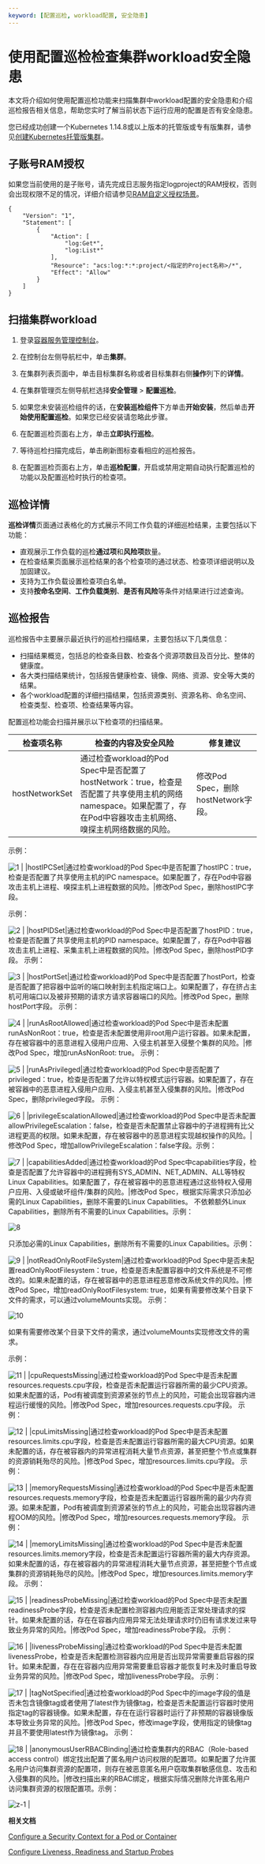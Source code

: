 ```yaml
---
keyword: [配置巡检, workload配置, 安全隐患]
---
```


# 使用配置巡检检查集群workload安全隐患

本文将介绍如何使用配置巡检功能来扫描集群中workload配置的安全隐患和介绍巡检报告相关信息，帮助您实时了解当前状态下运行应用的配置是否有安全隐患。

您已经成功创建一个Kubernetes 1.14.8或以上版本的托管版或专有版集群，请参见[创建Kubernetes托管版集群](/cn.zh-CN/Kubernetes集群用户指南/集群管理/创建集群/创建Kubernetes托管版集群.md)。

## 子账号RAM授权

如果您当前使用的是子账号，请先完成日志服务指定logproject的RAM授权，否则会出现权限不足的情况，详细介绍请参见[RAM自定义授权场景](/cn.zh-CN/开发指南/访问控制RAM/RAM自定义授权场景.md)。

```
{
    "Version": "1",
    "Statement": [
        {
            "Action": [
                "log:Get*",
                "log:List*"
            ],
            "Resource": "acs:log:*:*:project/<指定的Project名称>/*",
            "Effect": "Allow"
        }
    ]
}
```

## 扫描集群workload

1.  登录[容器服务管理控制台](https://cs.console.aliyun.com)。

2.  在控制台左侧导航栏中，单击**集群**。

3.  在集群列表页面中，单击目标集群名称或者目标集群右侧**操作**列下的**详情**。

4.  在集群管理页左侧导航栏选择**安全管理** \> **配置巡检**。

5.  如果您未安装巡检组件的话，在**安装巡检组件**下方单击**开始安装**，然后单击**开始使用配置巡检**。如果您已经安装请忽略此步骤。

6.  在配置巡检页面右上方，单击**立即执行巡检**。

7.  等待巡检扫描完成后，单击刷新图标查看相应的巡检报告。

8.  在配置巡检页面右上方，单击**巡检配置**，开启或禁用定期自动执行配置巡检的功能以及配置巡检时执行的检查项。


## 巡检详情

**巡检详情**页面通过表格化的方式展示不同工作负载的详细巡检结果，主要包括以下功能：

-   直观展示工作负载的巡检**通过项**和**风险项**数量。
-   在检查结果页面展示巡检结果的各个检查项的通过状态、检查项详细说明以及加固建议。
-   支持为工作负载设置检查项白名单。
-   支持**按命名空间**、**工作负载类别**、**是否有风险**等条件对结果进行过滤查询。

## 巡检报告

巡检报告中主要展示最近执行的巡检扫描结果，主要包括以下几类信息：

-   扫描结果概览，包括总的检查条目数、检查各个资源项数目及百分比、整体的健康度。
-   各大类扫描结果统计，包括报告健康检查、镜像、网络、资源、安全等大类的结果。
-   各个workload配置的详细扫描结果，包括资源类别、资源名称、命名空间、检查类型、检查项、检查结果等内容。

配置巡检功能会扫描并展示以下检查项的扫描结果。

|检查项名称|检查的内容及安全风险|修复建议|
|-----|----------|----|
|hostNetworkSet|通过检查workload的Pod Spec中是否配置了hostNetwork：true，检查是否配置了共享使用主机的网络namespace。如果配置了，存在Pod中容器攻击主机网络、嗅探主机网络数据的风险。|修改Pod Spec，删除hostNetwork字段。

示例：

![1](https://static-aliyun-doc.oss-accelerate.aliyuncs.com/assets/img/zh-CN/9195659951/p129766.png) |
|hostIPCSet|通过检查workload的Pod Spec中是否配置了hostIPC：true，检查是否配置了共享使用主机的IPC namespace。如果配置了，存在Pod中容器攻击主机上进程、嗅探主机上进程数据的风险。|修改Pod Spec，删除hostIPC字段。

示例：

![2](https://static-aliyun-doc.oss-accelerate.aliyuncs.com/assets/img/zh-CN/9195659951/p129768.png) |
|hostPIDSet|通过检查workload的Pod Spec中是否配置了hostPID：true，检查是否配置了共享使用主机的PID namespace。如果配置了，存在Pod中容器攻击主机上进程、采集主机上进程数据的风险。|修改Pod Spec，删除hostPID字段。 示例：

![3](https://static-aliyun-doc.oss-accelerate.aliyuncs.com/assets/img/zh-CN/9195659951/p129769.png) |
|hostPortSet|通过检查workload的Pod Spec中是否配置了hostPort，检查是否配置了把容器中监听的端口映射到主机指定端口上。如果配置了，存在挤占主机可用端口以及被非预期的请求方请求容器端口的风险。|修改Pod Spec，删除hostPort字段。 示例：

![4](https://static-aliyun-doc.oss-accelerate.aliyuncs.com/assets/img/zh-CN/9195659951/p129770.png) |
|runAsRootAllowed|通过检查workload的Pod Spec中是否未配置runAsNonRoot：true，检查是否未配置使用非root用户运行容器。如果未配置，存在被容器中的恶意进程入侵用户应用、入侵主机甚至入侵整个集群的风险。|修改Pod Spec，增加runAsNonRoot: true。 示例：

![5](https://static-aliyun-doc.oss-accelerate.aliyuncs.com/assets/img/zh-CN/0295659951/p129771.png) |
|runAsPrivileged|通过检查workload的Pod Spec中是否配置了privileged：true，检查是否配置了允许以特权模式运行容器。如果配置了，存在被容器中的恶意进程入侵用户应用、入侵主机甚至入侵集群的风险。|修改Pod Spec，删除privileged字段。 示例：

![6](https://static-aliyun-doc.oss-accelerate.aliyuncs.com/assets/img/zh-CN/0295659951/p129772.png) |
|privilegeEscalationAllowed|通过检查workload的Pod Spec中是否未配置allowPrivilegeEscalation：false，检查是否未配置禁止容器中的子进程拥有比父进程更高的权限。如果未配置，存在被容器中的恶意进程实现越权操作的风险。|修改Pod Spec，增加allowPrivilegeEscalation：false字段。示例：

![7](https://static-aliyun-doc.oss-accelerate.aliyuncs.com/assets/img/zh-CN/7066915161/p129773.png) |
|capabilitiesAdded|通过检查workload的Pod Spec中capabilities字段，检查是否配置了允许容器中的进程拥有SYS\_ADMIN、NET\_ADMIN、ALL等特权Linux Capabilities。如果配置了，存在被容器中的恶意进程通过这些特权入侵用户应用、入侵或破坏组件/集群的风险。|修改Pod Spec，根据实际需求只添加必需的Linux Capabilities，删除不需要的Linux Capabilities。 不依赖额外Linux Capabilities，删除所有不需要的Linux Capabilities。示例：

![8](https://static-aliyun-doc.oss-accelerate.aliyuncs.com/assets/img/zh-CN/0295659951/p129774.png)

只添加必需的Linux Capabilities，删除所有不需要的Linux Capabilities。示例：

![9](https://static-aliyun-doc.oss-accelerate.aliyuncs.com/assets/img/zh-CN/0295659951/p129775.png) |
|notReadOnlyRootFileSystem|通过检查workload的Pod Spec中是否未配置readOnlyRootFilesystem：true，检查是否未配置容器中的文件系统是不可修改的。如果未配置的话，存在被容器中的恶意进程恶意修改系统文件的风险。|修改Pod Spec，增加readOnlyRootFilesystem: true，如果有需要修改某个目录下文件的需求，可以通过volumeMounts实现。 示例：

![10](https://static-aliyun-doc.oss-accelerate.aliyuncs.com/assets/img/zh-CN/0295659951/p129776.png)

如果有需要修改某个目录下文件的需求，通过volumeMounts实现修改文件的需求。

示例：

![11](https://static-aliyun-doc.oss-accelerate.aliyuncs.com/assets/img/zh-CN/0295659951/p129777.png) |
|cpuRequestsMissing|通过检查workload的Pod Spec中是否未配置resources.requests.cpu字段，检查是否未配置运行容器所需的最少CPU资源。如果未配置的话，Pod有被调度到资源紧张的节点上的风险，可能会出现容器内进程运行缓慢的风险。|修改Pod Spec，增加resources.requests.cpu字段。 示例：

![12](https://static-aliyun-doc.oss-accelerate.aliyuncs.com/assets/img/zh-CN/0295659951/p129778.png) |
|cpuLimitsMissing|通过检查workload的Pod Spec中是否未配置resources.limits.cpu字段，检查是否未配置运行容器所需的最大CPU资源。如果未配置的话，存在被容器内的异常进程消耗大量节点资源，甚至把整个节点或集群的资源销耗殆尽的风险。|修改Pod Spec，增加resources.limits.cpu字段。 示例：

![13](https://static-aliyun-doc.oss-accelerate.aliyuncs.com/assets/img/zh-CN/0295659951/p129779.png) |
|memoryRequestsMissing|通过检查workload的Pod Spec中是否未配置resources.requests.memory字段，检查是否未配置运行容器所需的最少内存资源。如果未配置，Pod有被调度到资源紧张的节点上的风险，可能会出现容器内进程OOM的风险。|修改Pod Spec，增加resources.requests.memory字段。 示例：

![14](https://static-aliyun-doc.oss-accelerate.aliyuncs.com/assets/img/zh-CN/0295659951/p129780.png) |
|memoryLimitsMissing|通过检查workload的Pod Spec中是否未配置resources.limits.memory字段，检查是否未配置运行容器所需的最大内存资源。如果未配置的话，存在被容器内的异常进程消耗大量节点资源，甚至把整个节点或集群的资源销耗殆尽的风险。|修改Pod Spec，增加resources.limits.memory字段。 示例：

![15](https://static-aliyun-doc.oss-accelerate.aliyuncs.com/assets/img/zh-CN/0295659951/p129781.png) |
|readinessProbeMissing|通过检查workload的Pod Spec中是否未配置readinessProbe字段，检查是否未配置检测容器内应用能否正常处理请求的探针。如果未配置的话，存在在容器内应用异常无法处理请求时仍旧有请求发过来导致业务异常的风险。|修改Pod Spec，增加readinessProbe字段。 示例：

![16](https://static-aliyun-doc.oss-accelerate.aliyuncs.com/assets/img/zh-CN/0295659951/p129783.png) |
|livenessProbeMissing|通过检查workload的Pod Spec中是否未配置livenessProbe，检查是否未配置检测容器内应用是否出现异常需要重启容器的探针。如果未配置，存在在容器内应用异常需要重启容器才能恢复时未及时重启导致业务异常的风险。|修改Pod Spec，增加livenessProbe字段。 示例：

![17](https://static-aliyun-doc.oss-accelerate.aliyuncs.com/assets/img/zh-CN/1295659951/p129784.png) |
|tagNotSpecified|通过检查workload的Pod Spec中的image字段的值是否未包含镜像tag或者使用了latest作为镜像tag，检查是否未配置运行容器时使用指定tag的容器镜像。如果未配置，存在在运行容器时运行了非预期的容器镜像版本导致业务异常的风险。|修改Pod Spec，修改image字段，使用指定的镜像tag并且不要使用latest作为镜像tag。 示例：

![18](https://static-aliyun-doc.oss-accelerate.aliyuncs.com/assets/img/zh-CN/1295659951/p129785.png) |
|anonymousUserRBACBinding|通过检查集群内的RBAC（Role-based access control）绑定找出配置了匿名用户访问权限的配置项。如果配置了允许匿名用户访问集群资源的配置项，则存在被恶意匿名用户窃取集群敏感信息、攻击和入侵集群的风险。|修改扫描出来的RBAC绑定，根据实际情况删除允许匿名用户访问集群资源的权限配置项。示例：

![z-1](https://static-aliyun-doc.oss-accelerate.aliyuncs.com/assets/img/zh-CN/9797289061/p208940.png) |

**相关文档**  


[Configure a Security Context for a Pod or Container](https://kubernetes.io/docs/tasks/configure-pod-container/security-context/?spm=a2c4g.11186623.2.30.17fa2c50Pt0mAG)

[Configure Liveness, Readiness and Startup Probes](https://kubernetes.io/docs/tasks/configure-pod-container/configure-liveness-readiness-startup-probes/?spm=a2c4g.11186623.2.31.17fa2c50Pt0mAG)

